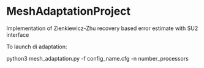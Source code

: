 # MeshAdaptationProject
Implementation of Zienkiewicz-Zhu recovery based error estimate with SU2 interface

To launch di adaptation:

python3 mesh_adaptation.py -f config_name.cfg -n number_processors
